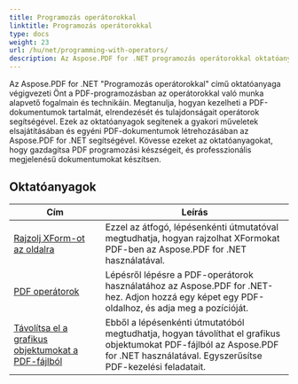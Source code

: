 ```yaml
---
title: Programozás operátorokkal
linktitle: Programozás operátorokkal
type: docs
weight: 23
url: /hu/net/programming-with-operators/
description: Az Aspose.PDF for .NET programozás operátorokkal oktatóanyaga megtanítja az operátorokkal való munkavégzéshez szükséges alapvető technikákat a PDF-programozás során.
---
```


Az Aspose.PDF for .NET "Programozás operátorokkal" című oktatóanyaga végigvezeti Önt a PDF-programozásban az operátorokkal való munka alapvető fogalmain és technikáin. Megtanulja, hogyan kezelheti a PDF-dokumentumok tartalmát, elrendezését és tulajdonságait operátorok segítségével. Ezek az oktatóanyagok segítenek a gyakori műveletek elsajátításában és egyéni PDF-dokumentumok létrehozásában az Aspose.PDF for .NET segítségével. Kövesse ezeket az oktatóanyagokat, hogy gazdagítsa PDF programozási készségeit, és professzionális megjelenésű dokumentumokat készítsen.

## Oktatóanyagok
| Cím | Leírás |
| --- | --- | 
| [Rajzolj XForm-ot az oldalra](./draw-xform-on-page/) | Ezzel az átfogó, lépésenkénti útmutatóval megtudhatja, hogyan rajzolhat XFormokat PDF-ben az Aspose.PDF for .NET használatával. |  
| [PDF operátorok](./pdf-operators/) | Lépésről lépésre a PDF-operátorok használatához az Aspose.PDF for .NET-hez. Adjon hozzá egy képet egy PDF-oldalhoz, és adja meg a pozícióját. |  
| [Távolítsa el a grafikus objektumokat a PDF-fájlból](./remove-graphics-objects/) | Ebből a lépésenkénti útmutatóból megtudhatja, hogyan távolíthat el grafikus objektumokat PDF-fájlból az Aspose.PDF for .NET használatával. Egyszerűsítse PDF-kezelési feladatait. |  